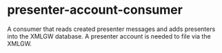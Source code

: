 # presenter-account-consumer
A consumer that reads created presenter messages and adds presenters into the XMLGW database. A presenter account is needed to file via the XMLGW.